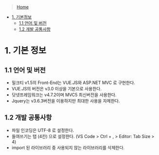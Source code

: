 
> [Home](../README.md)

- [1. 기본정보 ](#1-기본-정보) 
    - [1.1 언어 및 버전](#11-언어-및-버전)
    - [1.2 개발 공통사항](#12-개발-공통사항)

# 1. 기본 정보
## 1.1 언어 및 버전
- 밀크티 v1.5의 Front-End는 VUE.JS와 ASP.NET MVC 로 구현한다.
- VUE.JS의 버전은 v3.0 이상을 기본으로 사용한다.
- 닷넷프레임워크는 v4.7.2이며 MVC5 최신버전을 사용한다.
- Jquery는 v3.6.3버전을 이용하지만 최대한 사용을 자제한다.
## 1.2 개발 공통사항
- 파일 인코딩은 UTF-8 로 설정한다.
- 들여쓰기는 탭 (4칸) 으로 설정한다. (VS Code > Ctrl + , > Editor: Tab Size > 4)
- import 된 라이브러리 중 사용되지 않는 라이브러리를 삭제한다.